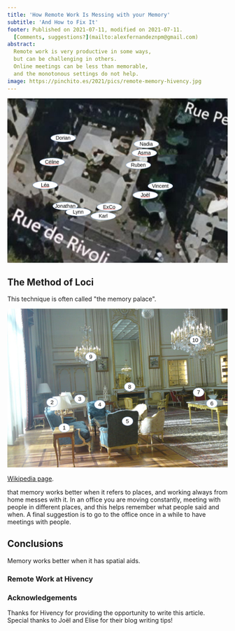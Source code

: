 ```yaml
---
title: 'How Remote Work Is Messing with your Memory'
subtitle: 'And How to Fix It'
footer: Published on 2021-07-11, modified on 2021-07-11.
  [Comments, suggestions?](mailto:alexfernandeznpm@gmail.com)
abstract:
  Remote work is very productive in some ways,
  but can be challenging in others.
  Online meetings can be less than memorable,
  and the monotonous settings do not help.
image: https://pinchito.es/2021/pics/remote-memory-hivency.jpg
---
```


![Map of selected meetings at the Hivency office in Paris](pics/remote-memory-hivency.jpg "A map of the location of the Hivency office, with notes about where meetings happened and with whom. Source: https://zoom.earth/#view=48.858296,2.349495,20z.")

## The Method of Loci

This technique is often called "the memory palace".

![The memory palace](pics/remote-memory-palace.jpg "A palace room with lots of notes; note that the _method of loci_ does not actually require imagining a palace. Source: https://commons.wikimedia.org/wiki/File:Meeting_Room_Niavaran_Palace.JPG.")

[Wikipedia page](https://en.wikipedia.org/wiki/Method_of_loci).

that memory works better when it refers to places, and working always from home messes with it.
In an office you are moving constantly, meeting with people in different places, and this helps remember what people said and when.
A final suggestion is to go to the office once in a while to have meetings with people.

## Conclusions

Memory works better when it has spatial aids.

### Remote Work at Hivency

### Acknowledgements

Thanks for Hivency for providing the opportunity to write this article.
Special thanks to Joël and Elise for their blog writing tips!

